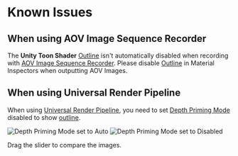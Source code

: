 # Known Issues
## When using AOV Image Sequence Recorder

The **Unity Toon Shader** [Outline](Outline.md) isn't automatically disabled when recording with [AOV Image Sequence Recorder](https://docs.unity3d.com/Packages/com.unity.recorder@4.0/manual/RecorderAOV.html). Please disable [Outline](Outline.md#outline) in Material Inspectors when outputting AOV Images.

## When using Universal Render Pipeline

When using [Universal Render Pipeline](https://docs.unity3d.com/Manual/com.unity.render-pipelines.universal.html), you need to set [Depth Priming Mode](https://docs.unity3d.com/Packages/com.unity.render-pipelines.universal@16.0/manual/urp-universal-renderer.html#rendering) disabled to show [outline](Outline.md).

<canvas class="image-comparison" role="img" aria-label="A chibi-style character model, and the Inspector window for the Univeral Renderer Data asset. On the left, Depth Priming is set to Auto and the model has no outline. When Depth Priming is set to Disabled, the model has an outline.">
    <img src="images/DepthPrimingModeAuto.png" title="Depth Priming Mode set to Auto">
    <img src="images/DepthPrimingModeDisabled.png" title="Depth Priming Mode set to Disabled">
</canvas>
<br />

Drag the slider to compare the images.

